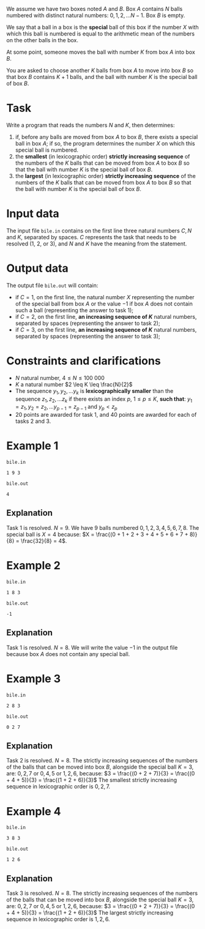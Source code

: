 
We assume we have two boxes noted $A$ and $B$. Box $A$ contains $N$ balls numbered with distinct natural numbers: $0, 1, 2, \dots N-1$. Box $B$ is empty.

We say that a ball in a box is the **special** ball of this box if the number $X$ with which this ball is numbered is equal to the arithmetic mean of the numbers on the other balls in the box.

At some point, someone moves the ball with number $K$ from box $A$ into box $B$.

You are asked to choose another $K$ balls from box $A$ to move into box $B$ so that box $B$ contains $K + 1$ balls, and the ball with number $K$ is the special ball of box $B$.

# Task

Write a program that reads the numbers $N$ and $K$, then determines:
1. if, before any balls are moved from box $A$ to box $B$, there exists a special ball in box $A$; if so, the program determines the number $X$ on which this special ball is numbered.
2. the **smallest** (in lexicographic order) **strictly increasing sequence** of the numbers of the $K$ balls that can be moved from box $A$ to box $B$ so that the ball with number $K$ is the special ball of box $B$.
3. the **largest** (in lexicographic order) **strictly increasing sequence** of the numbers of the $K$ balls that can be moved from box $A$ to box $B$ so that the ball with number $K$ is the special ball of box $B$.

# Input data

The input file `bile.in` contains on the first line three natural numbers $C, N$ and $K$, separated by spaces. $C$ represents the task that needs to be resolved (1, 2, or 3), and $N$ and $K$ have the meaning from the statement.

# Output data

The output file `bile.out` will contain:
* if $C = 1$, on the first line, the natural number $X$ representing the number of the special ball from box $A$ or the value $-1$ if box $A$ does not contain such a ball (representing the answer to task 1);
* if $C = 2$, on the first line, **an increasing sequence of $K$** natural numbers, separated by spaces (representing the answer to task 2);
* if $C = 3$, on the first line, **an increasing sequence of $K$** natural numbers, separated by spaces (representing the answer to task 3);

# Constraints and clarifications

* $N$ natural number, $4 \leq N \leq 100\ 000$
* $K$ a natural number $2 \leq K \leq \frac{N}{2}$
* The sequence $y_1, y_2, \dots y_k$ is **lexicographically smaller** than the sequence $z_1, z_2, \dots z_k$ if there exists an index $p$, $1 \leq p \leq K$, **such that**: $y_1 = z_1, y_2 = z_2, \dots y_{p-1} = z_{p-1}$ and $y_p < z_p$
* 20 points are awarded for task 1, and 40 points are awarded for each of tasks 2 and 3.

# Example 1

`bile.in`
```
1 9 3
```

`bile.out`
```
4
```

## Explanation

Task 1 is resolved.
$N = 9$.
We have 9 balls numbered $0, 1, 2, 3, 4, 5, 6, 7, 8$.
The special ball is $X = 4$ because:
$X = \frac{(0 + 1 + 2 + 3 + 4 + 5 + 6 + 7 + 8)}{8} = \frac{32}{8} = 4$.

# Example 2

`bile.in`
```
1 8 3
```

`bile.out`
```
-1
```

## Explanation

Task 1 is resolved.
$N = 8$.
We will write the value $-1$ in the output file because box $A$ does not contain any special ball.

# Example 3

`bile.in`
```
2 8 3
```

`bile.out`
```
0 2 7
```

## Explanation

Task 2 is resolved.
$N = 8$.
The strictly increasing sequences of the numbers of the balls that can be moved into box $B$, alongside the special ball $K = 3$, are: $0, 2, 7$ or $0, 4, 5$ or $1, 2, 6$, because:
$3 = \frac{(0 + 2 + 7)}{3} = \frac{(0 + 4 + 5)}{3} = \frac{(1 + 2 + 6)}{3}$
The smallest strictly increasing sequence in lexicographic order is $0, 2, 7$.

# Example 4

`bile.in`
```
3 8 3
```

`bile.out`
```
1 2 6
```

## Explanation

Task 3 is resolved.
$N = 8$.
The strictly increasing sequences of the numbers of the balls that can be moved into box $B$, alongside the special ball $K = 3$, are: $0, 2, 7$ or $0, 4, 5$ or $1, 2, 6$, because:
$3 = \frac{(0 + 2 + 7)}{3} = \frac{(0 + 4 + 5)}{3} = \frac{(1 + 2 + 6)}{3}$
The largest strictly increasing sequence in lexicographic order is $1, 2, 6$.
```

